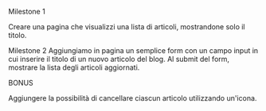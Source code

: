 Milestone 1

Creare una pagina che visualizzi una lista di articoli, mostrandone solo il titolo.

Milestone 2
Aggiungiamo in pagina un semplice form con un campo input in cui inserire il titolo di un nuovo articolo del blog. Al submit del form, mostrare la lista degli articoli aggiornati.

BONUS

Aggiungere la possibilità di cancellare ciascun articolo utilizzando un'icona.
